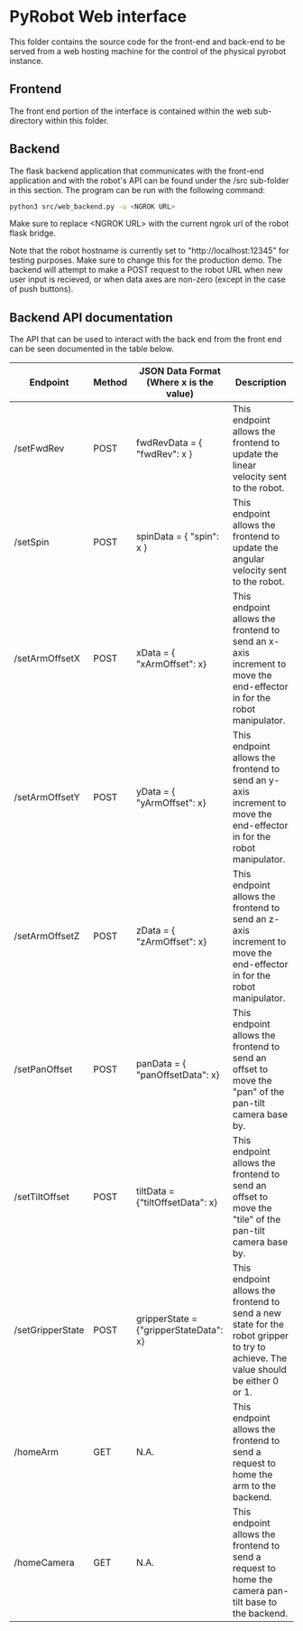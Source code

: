 # PyRobot Web interface
This folder contains the source code for the front-end and back-end to be served from a web hosting machine for the control of the physical pyrobot instance. 

## Frontend
The front end portion of the interface is contained within the web sub-directory within this folder.

## Backend
The flask backend application that communicates with the front-end application and with the robot's API can be found under the /src sub-folder in this section. The program can be run with the following command:

```bash
python3 src/web_backend.py -u <NGROK URL>
```

Make sure to replace \<NGROK URL\> with the current ngrok url of the robot flask bridge.

Note that the robot hostname is currently set to "http://localhost:12345" for testing purposes. Make sure to change this for the production demo. The backend will attempt to make a POST request to the robot URL when new user input is recieved, or when data axes are non-zero (except in the case of push buttons). 

## Backend API documentation
The API that can be used to interact with the back end from the front end can be seen documented in the table below.

| Endpoint         | Method | JSON Data Format (Where x is the value) | Description                                                                                                                       |
|------------------|--------|-----------------------------------------|-----------------------------------------------------------------------------------------------------------------------------------|
| /setFwdRev       | POST   | fwdRevData = { "fwdRev": x }            | This endpoint allows the frontend to update the linear velocity sent to the robot.                                                |
| /setSpin         | POST   | spinData = { "spin": x }                | This endpoint allows the frontend to update the angular velocity sent to the robot.                                               |
| /setArmOffsetX   | POST   | xData = { "xArmOffset": x}              | This endpoint allows the frontend to send an x-axis increment to move the end-effector in for the robot manipulator.              |
| /setArmOffsetY   | POST   | yData = { "yArmOffset": x}              | This endpoint allows the frontend to send an y-axis increment to move the end-effector in for the robot manipulator.              |
| /setArmOffsetZ   | POST   | zData = { "zArmOffset": x}              | This endpoint allows the frontend to send an z-axis increment to move the end-effector in for the robot manipulator.              |
| /setPanOffset    | POST   | panData = { "panOffsetData": x}         | This endpoint allows the frontend to send an offset to move the "pan" of the pan-tilt camera base by.                             |
| /setTiltOffset   | POST   | tiltData = {"tiltOffsetData": x}        | This endpoint allows the frontend to send an offset to move the "tile" of the pan-tilt camera base by.                            |
| /setGripperState | POST   | gripperState = {"gripperStateData": x}  | This endpoint allows the frontend to send a new state for the robot gripper to try to achieve. The value should be either 0 or 1. |
| /homeArm         | GET    | N.A.                                    | This endpoint allows the frontend to send a request to home the arm to the backend.                                               |
| /homeCamera      | GET    | N.A.                                    | This endpoint allows the frontend to send a request to home the camera pan-tilt base to the backend.                              |
